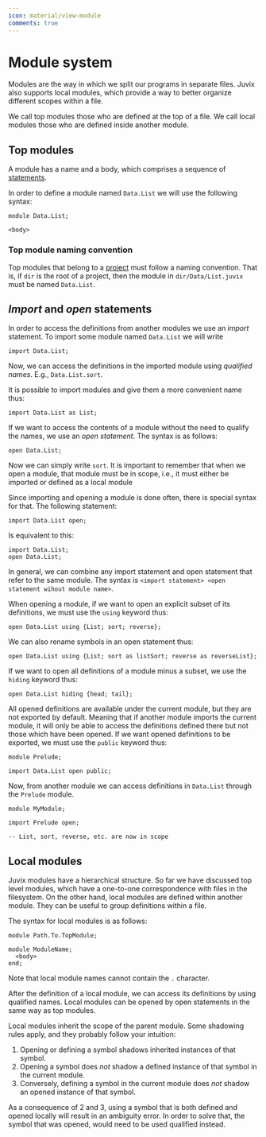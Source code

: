 ```yaml
---
icon: material/view-module
comments: true
---
```

# Module system

Modules are the way in which we split our programs in separate files. Juvix also
supports local modules, which provide a way to better organize different scopes
within a file.

We call top modules those who are defined at the top of a file.
We call local modules those who are defined inside another module.

## Top modules

A module has a name and a body, which comprises a sequence of
[statements](statement.md).

In order to define a module named `Data.List` we will use the following syntax:

```juvix
module Data.List;

<body>
```

### Top module naming convention

Top modules that belong to a [project](project.md) must follow a naming
convention. That is, if `dir` is the root of a project, then the module in
`dir/Data/List.juvix` must be named `Data.List`.

## _Import_ and _open_ statements

In order to access the definitions from another modules we use an
_import_ statement. To import some module named `Data.List` we will write

```juvix
import Data.List;
```

Now, we can access the definitions in the imported module using _qualified
names_. E.g., `Data.List.sort`.

It is possible to import modules and give them a more convenient name thus:

```juvix
import Data.List as List;
```

If we want to access the contents of a module without the need to qualify the
names, we use an _open statement_. The syntax is as follows:

```juvix
open Data.List;
```

Now we can simply write `sort`. It is important to remember that when we open a
module, that module must be in scope, i.e., it must either be imported
or defined as a local module

Since importing and opening a module is done often, there is special syntax for
that. The following statement:

```juvix
import Data.List open;
```

Is equivalent to this:

```juvix
import Data.List;
open Data.List;
```

In general, we can combine any import statement and open statement that refer to
the same module. The syntax is `<import statement> <open statement wihout module
name>`.

When opening a module, if we want to open an explicit subset of its definitions,
we must use the `using` keyword thus:

```juvix
open Data.List using {List; sort; reverse};
```

We can also rename symbols in an open statement thus:
```juvix
open Data.List using {List; sort as listSort; reverse as reverseList};
```

If we want to open all definitions of a module minus a subset, we
use the `hiding` keyword thus:

```juvix
open Data.List hiding {head; tail};
```

All opened definitions are available under the current module, but
they are not exported by default. Meaning that if another module imports the current
module, it will only be able to access the definitions defined there but not
those which have been opened. If we want opened definitions to be exported, we
must use the `public` keyword thus:

```
module Prelude;

import Data.List open public;
```

Now, from another module we can access definitions in `Data.List` through the
`Prelude` module.

```
module MyModule;

import Prelude open;

-- List, sort, reverse, etc. are now in scope
```

## Local modules

Juvix modules have a hierarchical structure. So far we have discussed top level
modules, which have a one-to-one correspondence with files in the filesystem. On
the other hand, local modules are defined within another module. They can be
useful to group definitions within a file.

The syntax for local modules is as follows:

```
module Path.To.TopModule;

module ModuleName;
  <body>
end;
```

Note that local module names cannot contain the `.` character.

After the definition of a local module, we can access its definitions by using
qualified names. Local modules can be opened by open statements in the same way
as top modules.

Local modules inherit the scope of the parent module. Some shadowing rules
apply, and they probably follow your intuition:

1. Opening or defining a symbol shadows inherited instances of that symbol.
2. Opening a symbol does _not_ shadow a defined instance of that symbol in the
   current module.
3. Conversely, defining a symbol in the current module does _not_ shadow an
   opened instance of that symbol.

As a consequence of 2 and 3, using a symbol that is both defined and opened
locally will result in an ambiguity error. In order to solve that, the symbol
that was opened, would need to be used qualified instead.
